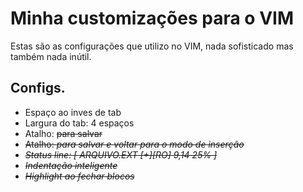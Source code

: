 # Minha customizações para o VIM
Estas são as configurações que utilizo no VIM, nada sofisticado mas também nada inútil.

## Configs.
- Espaço ao inves de tab
- Largura do tab: 4 espaços
- Atalho: <ctrl><s> para salvar
- Atalho: <ctrl><i> para salvar e voltar para o modo de inserção
- Status line: [ ARQUIVO.EXT [+][RO]            9,14        25% ]
- Indentação inteligente
- Highlight ao fechar blocos


